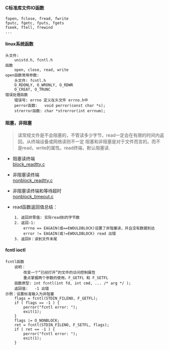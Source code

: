 #### C标准库文件IO函数
```
fopen, fclose, fread, fwrite
fputc, fgetc, fputs, fgets
fseek, ftell, frewind
...
```

#### linux系统函数
```
头文件:
    unistd.h, fcntl.h
函数
    open, close, read, write
open函数常用参数:
    头文件: fcntl.h
    O_RDONLY, O_WRONLY, O_RDWR
    O_CREAT, O_TRUNC
错误处理函数
    错误号: errno 定义在头文件 errno.h中
    perror函数:   void perror(const char *s);
    strerror函数: char *strerror(int errnum);
```

#### 阻塞，非阻塞
> 读常规文件是不会阻塞的，不管读多少字节，read一定会在有限的时间内返回。从终端设备或网络读则不一定
> 阻塞和非阻塞是对于文件而言的。而不是read，write的属性。read终端，默认阻塞读.

- 阻塞读终端  
    [block_readtty.c](./block_readtty.c)  

- 非阻塞读终端  
    [nonblock_readtty.c](./nonblock_readtty.c)  

- 非阻塞读终端和等待超时   
    [nonblock_timeout.c](./nonblock_timeout.c)  

- read函数返回值总结：  
```
    1. 返回非零值: 实际read到的字节数  
    2. 返回-1:  
        errno == EAGAIN(或==EWOULDBLOCK)设置了非阻塞读，并且没有数据到达  
        error != EAGAIN(或!=EWOULDBLOCK) read 出错  
    3. 返回0：读到文件末尾
```

#### fcntl ioctl
```
fcntl函数
    说明：
        改变一个“已经打开”的文件的访问控制属性
        重点掌握两个参数的使用，F_GETFL 和 F_SETFL
    函数原型: int fcntl(int fd, int cmd, ... /* arg */ );
    返回值:   -1 出错
示例：设置标准输入为非阻塞
    flags = fcntl(STDIN_FILENO, F_GETFL);
    if ( flags == -1 ) {
        perror("fcntl error: ");
        exit(1);
    }
    flags |= O_NONBLOCK;
    ret = fcntl(STDIN_FILENO, F_SETFL, flags);
    if ( ret == -1 ) {
        perror("fcntl error: ");
        exit(1);
    }
```
